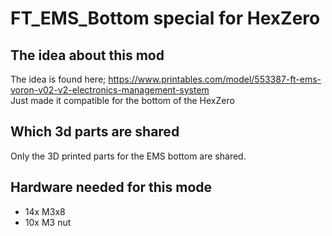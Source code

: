 # FT_EMS_Bottom special for HexZero

## The idea about this mod
The idea is found here; https://www.printables.com/model/553387-ft-ems-voron-v02-v2-electronics-management-system <br>
Just made it compatible for the bottom of the HexZero

## Which 3d parts are shared
Only the 3D printed parts for the EMS bottom are shared. <br>

## Hardware needed for this mode
- 14x M3x8
- 10x M3 nut
